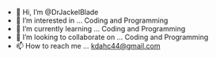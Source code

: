 - 👋 Hi, I’m @DrJackelBlade
- 👀 I’m interested in ... Coding and Programming 
- 🌱 I’m currently learning ... Coding and Programming
- 💞️ I’m looking to collaborate on ... Coding and Programming
- 📫 How to reach me ... kdahc44@gmail.com

<!---
DrJackelBlade/DrJackelBlade is a ✨ special ✨ repository because its `README.md` (this file) appears on your GitHub profile.
You can click the Preview link to take a look at your changes.
--->
